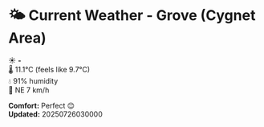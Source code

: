 # 🌤️ Current Weather - Grove (Cygnet Area)

☀️ **-**  
🌡️ 11.1°C (feels like 9.7°C)  
💧 91% humidity  
💨 NE 7 km/h  

**Comfort:** Perfect 😌  
**Updated:** 20250726030000

